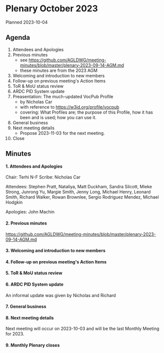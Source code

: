 # Plenary October 2023

Planned 2023-10-04

## Agenda

1. Attendees and Apologies
2. Previous minutes
    * see <https://github.com/AGLDWG/meeting-minutes/blob/master/plenary-2023-09-14-AGM.md>
    * these minutes are from the 2023 AGM    
3. Welcoming and introduction to new members
4. Follow-up on previous meeting's Action Items
5. ToR & MoU status review
6. ARDC PID System update
7. Preasentation: The much-updated VocPub Profile
    * by Nicholas Car
    * with reference to <https://w3id.org/profile/vocpub>
    * covering: What Profiles are; the purpose of this Profile, how it has been and is used; how you can use it.
9. General business
10. Next meeting details
    * Propose 2023-11-03 for the next meeting.
11. Close 

## Minutes
#### 1. Attendees and Apologies

Chair: Terhi N-F
Scribe: Nicholas Car 

Attendees: Stephen Pratt, Nataliya, Matt Duckham, Sandra Silcott, Mieke Strong, Junrong Yu, Margie Smith, Jenny Long, Michael Henry, Leonard Smith, Richard Walker, Rowan Brownlee, Sergio Rodriguez Mendez, Michael Hodgkin

Apologies: John Machin

#### 2. Previous minutes

<https://github.com/AGLDWG/meeting-minutes/blob/master/plenary-2023-09-14-AGM.md>

#### 3. Welcoming and introduction to new members

#### 4. Follow-up on previous meeting's Action Items

#### 5. ToR & MoU status review

#### 6. ARDC PID System update

An informal update was given by Nicholas and Richard

#### 7. General business

#### 8. Next meeting details

Next meeting will occur on 2023-10-03 and will be the last Monthly Meeting for 2023.

#### 9. Monthly Plenary closes
